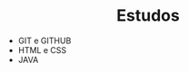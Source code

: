<h1 align="center"> Estudos</h1>

<div>

<ul>
  <li>GIT e GITHUB</li>
  <li>HTML e CSS</li>
  <li>JAVA</li>
</ul>

</div><br>
